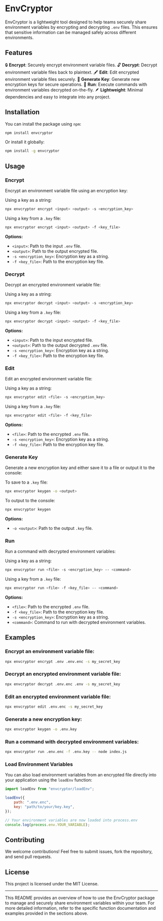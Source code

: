 # EnvCryptor

EnvCryptor is a lightweight tool designed to help teams securely share environment variables by encrypting and decrypting `.env` files. This ensures that sensitive information can be managed safely across different environments.

## Features

🔒 **Encrypt**: Securely encrypt environment variable files.
🔓 **Decrypt**: Decrypt environment variable files back to plaintext.
🖋️ **Edit**: Edit encrypted environment variable files securely.
🔑 **Generate Key**: Generate new encryption keys for secure operations.
💨 **Run**: Execute commands with environment variables decrypted on-the-fly.
🪶 **Lightweight**: Minimal dependencies and easy to integrate into any project.

## Installation

You can install the package using `npm`:

```bash
npm install envcryptor
```

Or install it globally:

```bash
npm install -g envcryptor
```

## Usage

### Encrypt

Encrypt an environment variable file using an encryption key:

Using a key as a string:

```bash
npx envcryptor encrypt <input> <output> -s <encryption_key>
```

Using a key from a `.key` file:

```bash
npx envcryptor encrypt <input> <output> -f <key_file>
```

**Options:**

- `<input>`: Path to the input `.env` file.
- `<output>`: Path to the output encrypted file.
- `-s <encryption_key>`: Encryption key as a string.
- `-f <key_file>`: Path to the encryption key file.

### Decrypt

Decrypt an encrypted environment variable file:

Using a key as a string:

```bash
npx envcryptor decrypt <input> <output> -s <encryption_key>
```

Using a key from a `.key` file:

```bash
npx envcryptor decrypt <input> <output> -f <key_file>
```

**Options:**

- `<input>`: Path to the input encrypted file.
- `<output>`: Path to the output decrypted `.env` file.
- `-s <encryption_key>`: Encryption key as a string.
- `-f <key_file>`: Path to the encryption key file.

### Edit

Edit an encrypted environment variable file:

Using a key as a string:

```bash
npx envcryptor edit <file> -s <encryption_key>
```

Using a key from a `.key` file:

```bash
npx envcryptor edit <file> -f <key_file>
```

**Options:**

- `<file>`: Path to the encrypted `.env` file.
- `-s <encryption_key>`: Encryption key as a string.
- `-f <key_file>`: Path to the encryption key file.

### Generate Key

Generate a new encryption key and either save it to a file or output it to the console:

To save to a `.key` file:

```bash
npx envcryptor keygen -o <output>
```

To output to the console:

```bash
npx envcryptor keygen
```

**Options:**

- `-o <output>`: Path to the output `.key` file.

### Run

Run a command with decrypted environment variables:

Using a key as a string:

```bash
npx envcryptor run <file> -s <encryption_key> -- <command>
```

Using a key from a `.key` file:

```bash
npx envcryptor run <file> -f <key_file> -- <command>
```

**Options:**

- `<file>`: Path to the encrypted `.env` file.
- `-f <key_file>`: Path to the encryption key file.
- `-s <encryption_key>`: Encryption key as a string.
- `<command>`: Command to run with decrypted environment variables.

## Examples

### Encrypt an environment variable file:

```bash
npx envcryptor encrypt .env .env.enc -s my_secret_key
```

### Decrypt an encrypted environment variable file:

```bash
npx envcryptor decrypt .env.enc .env -s my_secret_key
```

### Edit an encrypted environment variable file:

```bash
npx envcryptor edit .env.enc -s my_secret_key
```

### Generate a new encryption key:

```bash
npx envcryptor keygen -o .env.key
```

### Run a command with decrypted environment variables:

```bash
npx envcryptor run .env.enc -f .env.key -- node index.js
```

### Load Environment Variables

You can also load environment variables from an encrypted file directly into your application using the `loadEnv` function:

```javascript
import loadEnv from "envcryptor/loadEnv";

loadEnv({
	path: ".env.enc",
	key: "path/to/your/key.key",
});

// Your environment variables are now loaded into process.env
console.log(process.env.YOUR_VARIABLE);
```

## Contributing

We welcome contributions! Feel free to submit issues, fork the repository, and send pull requests.

## License

This project is licensed under the MIT License.

---

This README provides an overview of how to use the EnvCryptor package to manage and securely share environment variables within your team. For more detailed information, refer to the specific function documentation and examples provided in the sections above.
